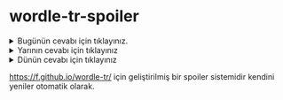 # wordle-tr-spoiler

<details>
  <summary>Bugünün cevabı için tıklayınız.</summary>
  <br>
    <b> erkan </b>
</details>

<details>
  <summary>Yarının cevabı için tıklayınız</summary>
  <br>
   <b> elips </b>
</details>

<details>
  <summary>Dünün cevabı için tıklayınız </summary>
  <br>
  <b> legal </b>
</details>

https://f.github.io/wordle-tr/ için geliştirilmiş bir spoiler sistemidir kendini yeniler otomatik olarak.

